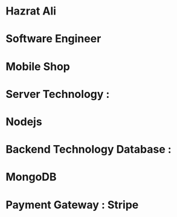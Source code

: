 # Hazrat Ali
# Software Engineer
# Mobile Shop


# Server Technology :
# Nodejs

# Backend Technology Database :
# MongoDB

# Payment Gateway : Stripe



